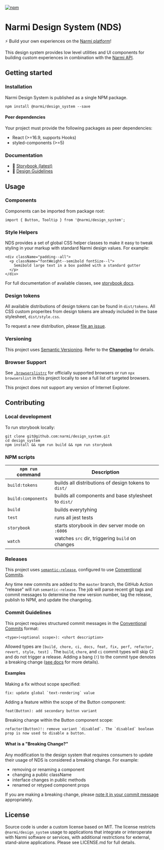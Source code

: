[![npm](https://img.shields.io/npm/v/@narmi/design_system.svg?style=flat&color=blue)](http://www.npmjs.com/package/@narmi/design_system)

# Narmi Design System (NDS)

⚡ Build your own experiences on the [Narmi platform](https://www.narmi.com/developers/developer-portal)!

This design system provides low level utilities and UI components for building
custom experiences in combination with the [Narmi API](https://www.narmi.com/developers/developer-portal#api).

## Getting started

### Installation
Narmi Design System is published as a single NPM package.

```
npm install @narmi/design_system --save
```

#### Peer dependencies
Your project must provide the following packages as peer dependencies:

- React (>=16.9, supports Hooks)
- styled-components (>=5)

### Documentation

- 📖 [Storybook (latest)](https://narmi.github.io/design_system/)
- 🎨 [Design Guidelines](https://zeroheight.com/8ac87d4ba/p/446c38-narmi-design-system-nds)


## Usage

### Components
Components can be imported from package root:

```
import { Button, Tooltip } from '@narmi/design_system';
```

### Style Helpers
NDS provides a set of global CSS helper classes to make it easy to tweak
styling in your markup with standard Narmi design values. For example:

```
<div className="padding--all">
  <p className="fontWeight--semibold fontSize--l">
    Semibold large text in a box padded with a standard gutter
  </p>
</div>
```

For full documentation of available classes, see [storybook docs](https://narmi.github.io/design_system/).

### Design tokens
All available distributions of design tokens can be found in `dist/tokens`.
All CSS custom properites from design tokens are already included in the base
stylesheet, `dist/style.css`.

To request a new distribution, please [file an issue](https://github.com/narmi/design_system/issues/new/choose).

### Versioning
This project uses [Semantic Versioning](https://semver.org/spec/v2.0.0.html).
Refer to the [**Changelog**](https://github.com/narmi/design_system/blob/master/CHANGELOG.md) for details.

### Browser Support
See [`.browserslistrc`](https://github.com/narmi/design_system/blob/master/.editorconfig) for officially supported browsers or
run `npx browserslist` in this project locally to see a full list of targeted browsers.

This project does not support any version of Internet Explorer.


## Contributing

### Local development
To run storybook locally:

```
git clone git@github.com:narmi/design_system.git
cd design_system
npm install && npm run build && npm run storybook
```

### NPM scripts

`npm run` command    | Description
-------------------- | ---------------------------------------
`build:tokens`       | builds all distributions of design tokens to `dist/`
`build:components`   | builds all components and base stylesheet to `dist/`
`build`              | builds everytyhing
`test`               | runs all jest tests
`storybook`          | starts storybook in dev server mode on `:6006`
`watch`              | watches `src` dir, triggering `build` on changes

### Releases
This project uses [`semantic-release`](https://semantic-release.gitbook.io/semantic-release/),
 configured to use [Conventional Commits](https://www.conventionalcommits.org/en/v1.0.0/).

Any time new commits are added to the `master` branch, the GitHub Action "release" will run `semantic-release`. The job will
parse recent git tags and commit messages to determine the new version number, tag the release, publish to NPM, and update the changelog.

### Commit Guidelines
This project requires structured commit messages in the [Conventional Commits](https://www.conventionalcommits.org/en/v1.0.0/) format:

```
<type>(<optional scope>): <short description>
```

Allowed types are `[build, chore, ci, docs, feat, fix, perf, refactor, revert, style, test] `.
The `build`, `chore`, and `ci` commit types will skip CI and do not trigger a release.
Adding a bang (`!`) to the commit type denotes a breaking change ([see docs](https://www.conventionalcommits.org/en/v1.0.0/#commit-message-with-description-and-breaking-change-footer) for more details).

#### Examples

Making a fix without scope specified:
```
fix: update global `text-rendering` value
```

Adding a feature within the scope of the Button component:
```
feat(Button): add secondary button variant
```

Breaking change within the Button component scope:
```
refactor(Button)!: remove variant `disabled`. The `disabled` boolean prop is now used to disable a button.
```

#### What is a "Breaking Change?"

Any modification to the design system that requires consumers to update their usage of NDS is considered a breaking change. For example:

- removing or renaming a component
- changing a public className
- interface changes in public methods
- renamed or retyped component props

If you are making a breaking change, please [note it in your commit message](https://www.conventionalcommits.org/en/v1.0.0/#commit-message-with-description-and-breaking-change-footer) appropriately.

## License

Source code is under a custom license based on MIT. The license restricts `@narmi/design_system` usage to applications that integrate or interoperate with Narmi software or services, with additional restrictions for external, stand-alone applications. Please see LICENSE.md for full details.
